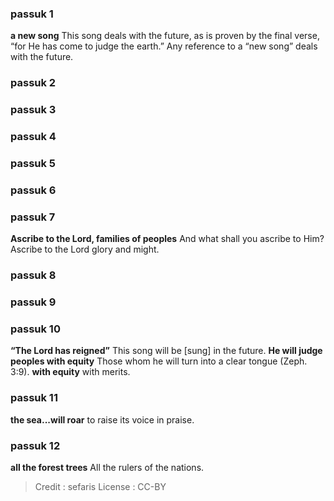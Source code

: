 
### passuk 1
<b>a new song</b> This song deals with the future, as is proven by the final verse, “for He has come to judge the earth.” Any reference to a “new song” deals with the future.

### passuk 2

### passuk 3

### passuk 4

### passuk 5

### passuk 6

### passuk 7
<b>Ascribe to the Lord, families of peoples</b> And what shall you ascribe to Him? Ascribe to the Lord glory and might.

### passuk 8

### passuk 9

### passuk 10
<b>“The Lord has reigned”</b> This song will be [sung] in the future.
<b>He will judge peoples with equity</b> Those whom he will turn into a clear tongue (Zeph. 3:9).
<b>with equity</b> with merits.

### passuk 11
<b>the sea...will roar</b> to raise its voice in praise.

### passuk 12
<b>all the forest trees</b> All the rulers of the nations.

>Credit : sefaris
>License : CC-BY